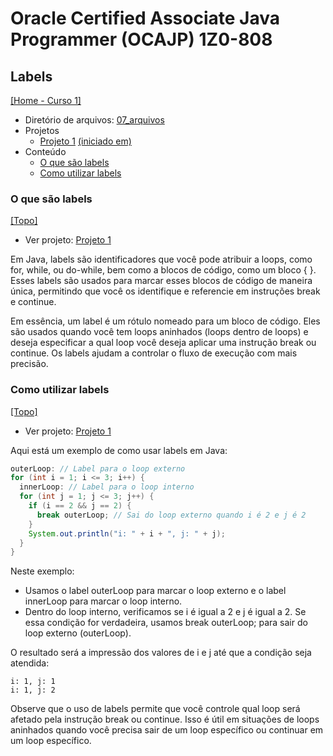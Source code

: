# Oracle Certified Associate Java Programmer (OCAJP) 1Z0-808

## Labels
[[Home - Curso 1]](../../README.md#curso-1)<br />

- Diretório de arquivos: [07_arquivos](./07_arquivos/)
- Projetos
  - [Projeto 1](./07_arquivos/proj_01/) [(iniciado em)](#o-que-são-labels)
- Conteúdo
  - [O que são labels](#o-que-são-labels)
  - [Como utilizar labels](#como-utilizar-labels)

### O que são labels
[[Topo]](#)<br />

- Ver projeto: [Projeto 1](./07_arquivos/proj_01/)

Em Java, labels são identificadores que você pode atribuir a loops, como for, while, ou do-while, bem como a blocos de código, como um bloco { }. Esses labels são usados para marcar esses blocos de código de maneira única, permitindo que você os identifique e referencie em instruções break e continue.

Em essência, um label é um rótulo nomeado para um bloco de código. Eles são usados quando você tem loops aninhados (loops dentro de loops) e deseja especificar a qual loop você deseja aplicar uma instrução break ou continue. Os labels ajudam a controlar o fluxo de execução com mais precisão.

### Como utilizar labels
[[Topo]](#)<br />

- Ver projeto: [Projeto 1](./07_arquivos/proj_01/)

Aqui está um exemplo de como usar labels em Java:

```java
outerLoop: // Label para o loop externo
for (int i = 1; i <= 3; i++) {
  innerLoop: // Label para o loop interno
  for (int j = 1; j <= 3; j++) {
    if (i == 2 && j == 2) {
      break outerLoop; // Sai do loop externo quando i é 2 e j é 2
    }
    System.out.println("i: " + i + ", j: " + j);
  }
}
```

Neste exemplo:

- Usamos o label outerLoop para marcar o loop externo e o label innerLoop para marcar o loop interno.
- Dentro do loop interno, verificamos se i é igual a 2 e j é igual a 2. Se essa condição for verdadeira, usamos break outerLoop; para sair do loop externo (outerLoop).

O resultado será a impressão dos valores de i e j até que a condição seja atendida:

```
i: 1, j: 1
i: 1, j: 2
```

Observe que o uso de labels permite que você controle qual loop será afetado pela instrução break ou continue. Isso é útil em situações de loops aninhados quando você precisa sair de um loop específico ou continuar em um loop específico.
